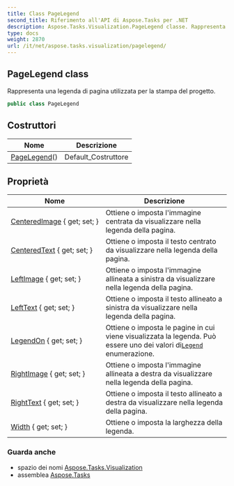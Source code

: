```yaml
---
title: Class PageLegend
second_title: Riferimento all'API di Aspose.Tasks per .NET
description: Aspose.Tasks.Visualization.PageLegend classe. Rappresenta una legenda di pagina utilizzata per la stampa del progetto.
type: docs
weight: 2870
url: /it/net/aspose.tasks.visualization/pagelegend/
---
```

## PageLegend class

Rappresenta una legenda di pagina utilizzata per la stampa del progetto.

```csharp
public class PageLegend
```

## Costruttori

| Nome | Descrizione |
| --- | --- |
| [PageLegend](pagelegend/)() | Default_Costruttore |

## Proprietà

| Nome | Descrizione |
| --- | --- |
| [CenteredImage](../../aspose.tasks.visualization/pagelegend/centeredimage/) { get; set; } | Ottiene o imposta l'immagine centrata da visualizzare nella legenda della pagina. |
| [CenteredText](../../aspose.tasks.visualization/pagelegend/centeredtext/) { get; set; } | Ottiene o imposta il testo centrato da visualizzare nella legenda della pagina. |
| [LeftImage](../../aspose.tasks.visualization/pagelegend/leftimage/) { get; set; } | Ottiene o imposta l'immagine allineata a sinistra da visualizzare nella legenda della pagina. |
| [LeftText](../../aspose.tasks.visualization/pagelegend/lefttext/) { get; set; } | Ottiene o imposta il testo allineato a sinistra da visualizzare nella legenda della pagina. |
| [LegendOn](../../aspose.tasks.visualization/pagelegend/legendon/) { get; set; } | Ottiene o imposta le pagine in cui viene visualizzata la legenda. Può essere uno dei valori di[`Legend`](../legend/) enumerazione. |
| [RightImage](../../aspose.tasks.visualization/pagelegend/rightimage/) { get; set; } | Ottiene o imposta l'immagine allineata a destra da visualizzare nella legenda della pagina. |
| [RightText](../../aspose.tasks.visualization/pagelegend/righttext/) { get; set; } | Ottiene o imposta il testo allineato a destra da visualizzare nella legenda della pagina. |
| [Width](../../aspose.tasks.visualization/pagelegend/width/) { get; set; } | Ottiene o imposta la larghezza della legenda. |

### Guarda anche

* spazio dei nomi [Aspose.Tasks.Visualization](../../aspose.tasks.visualization/)
* assemblea [Aspose.Tasks](../../)


